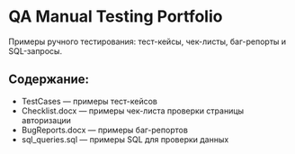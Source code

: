 
# QA Manual Testing Portfolio

Примеры ручного тестирования: тест-кейсы, чек-листы, баг-репорты и SQL-запросы.

## Содержание:
- TestCases — примеры тест-кейсов
- Checklist.docx — примеры чек-листа проверки страницы авторизации
- BugReports.docx — примеры баг-репортов
- sql_queries.sql — примеры SQL для проверки данных
